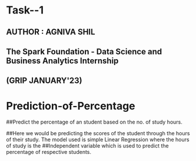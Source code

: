 # **Task--1**
## AUTHOR : AGNIVA SHIL

## The Spark Foundation - Data Science and Business Analytics Internship

## (GRIP JANUARY'23)

# **Prediction-of-Percentage**

##Predict the percentage of an student based on the no. of study hours.

##Here we would be predicting the scores of the student through the hours of their study. The model used is simple Linear Regression where the hours of study is the ##Independent variable which is used to predict the percentage of respective students.
